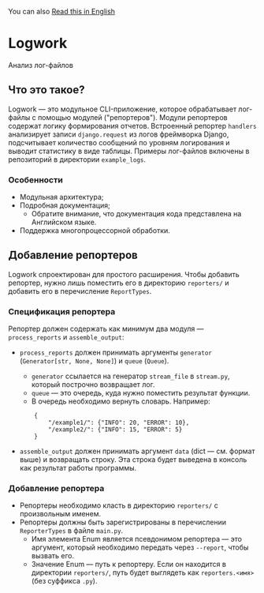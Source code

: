 You can also [Read this in English](README_en.md)
# Logwork
Анализ лог-файлов
## Что это такое?
Logwork — это модульное CLI-приложение, которое обрабатывает лог-файлы с помощью модулей ("репортеров"). Модули репортеров содержат логику формирования отчетов. Встроенный репортер `handlers` анализирует записи `django.request` из логов фреймворка Django, подсчитывает количество сообщений по уровням логирования и выводит статистику в виде таблицы. Примеры лог-файлов включены в репозиторий в директории `example_logs`.
### Особенности
- Модульная архитектура;  
- Подробная документация;
    - Обратите внимание, что документация кода представлена на Английском языке.
- Поддержка многопроцессорной обработки.
## Добавление репортеров
Logwork спроектирован для простого расширения. Чтобы добавить репортер, нужно лишь поместить его в директорию `reporters/` и добавить его в перечисление `ReportTypes`.
### Спецификация репортера
Репортер должен содержать как минимум два модуля — `process_reports` и `assemble_output`:

- `process_reports` должен принимать аргументы `generator` (`Generator[str, None, None]`) и `queue` (`Queue`).  
    - `generator` ссылается на генератор `stream_file` в `stream.py`, который построчно возвращает лог.  
    - `queue` — это очередь, куда нужно поместить результат функции.
    - В очередь необходимо вернуть словарь. Например:
    ```
        {
            "/example1/": {"INFO": 20, "ERROR": 10}, 
            "/example2/": {"INFO": 15, "ERROR": 5}
        }
    ```

- `assemble_output` должен принимать аргумент `data` (dict — см. формат выше) и возвращать строку. Эта строка будет выведена в консоль как результат работы программы.
### Добавление репортера
- Репортеры необходимо класть в директорию `reporters/` с произвольным именем.  
- Репортеры должны быть зарегистрированы в перечислении `ReporterTypes` в файле `main.py`.
  - Имя элемента Enum является псевдонимом репортера — это аргумент, который необходимо передать через `--report`, чтобы вызвать его.  
  - Значение Enum — путь к репортеру. Если он находится в директории `reporters/`, путь будет выглядеть как `reporters.<имя>` (без суффикса `.py`).
